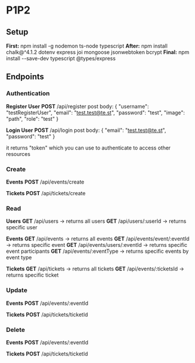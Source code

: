 # P1P2

## Setup

**First:** npm install -g nodemon ts-node typescript
**After:** npm install chalk@^4.1.2 dotenv express joi mongoose jsonwebtoken bcrypt
**Final:** npm install --save-dev typescript @types/express

## Endpoints

### Authentication
**Register User**
**POST** /api/register
post body:
{
    "username": "testRegisterUser",
    "email": "test.test@te.st",
    "password": "test",
    "image": "path",
    "role": "test"
}

**Login User**
**POST** /api/login
post body:
{
  "email": "test.test@te.st",
  "password": "test"
}

it returns "token" which you can use to authenticate to access other resources

### Create
**Events**
**POST** /api/events/create

**Tickets**
**POST** /api/tickets/create

### Read
**Users**
**GET** /api/users -> returns all users
**GET** /api/users/:userId -> returns specific user

**Events**
**GET** /api/events -> returns all events
**GET** /api/events/event/:eventId -> returns specific event
**GET** /api/events/users/:eventId -> returns specific event participants
**GET** /api/events/:eventType -> returns specific events by event type

**Tickets**
**GET** /api/tickets -> returns all tickets
**GET** /api/events/:ticketsId -> returns specific ticket

### Update
**Events**
**POST** /api/events/:eventId

**Tickets**
**POST** /api/tickets/ticketId

### Delete
**Events**
**POST** /api/events/:eventId

**Tickets**
**POST** /api/tickets/ticketId
